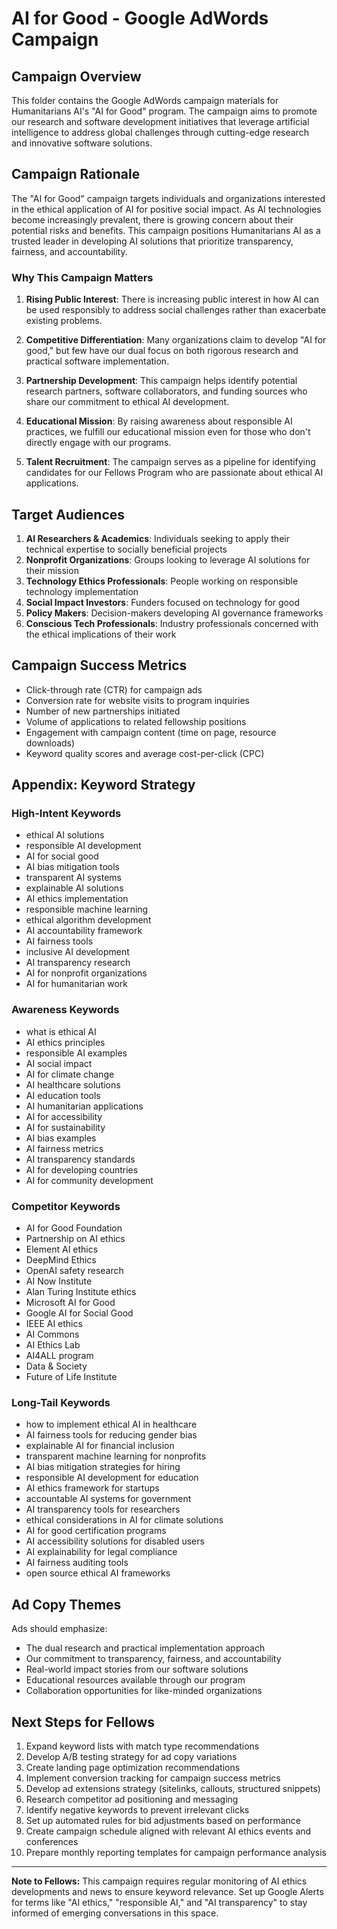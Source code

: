 # AI for Good - Google AdWords Campaign

## Campaign Overview

This folder contains the Google AdWords campaign materials for Humanitarians AI's "AI for Good" program. The campaign aims to promote our research and software development initiatives that leverage artificial intelligence to address global challenges through cutting-edge research and innovative software solutions.

## Campaign Rationale

The "AI for Good" campaign targets individuals and organizations interested in the ethical application of AI for positive social impact. As AI technologies become increasingly prevalent, there is growing concern about their potential risks and benefits. This campaign positions Humanitarians AI as a trusted leader in developing AI solutions that prioritize transparency, fairness, and accountability.

### Why This Campaign Matters

1. **Rising Public Interest**: There is increasing public interest in how AI can be used responsibly to address social challenges rather than exacerbate existing problems.

2. **Competitive Differentiation**: Many organizations claim to develop "AI for good," but few have our dual focus on both rigorous research and practical software implementation.

3. **Partnership Development**: This campaign helps identify potential research partners, software collaborators, and funding sources who share our commitment to ethical AI development.

4. **Educational Mission**: By raising awareness about responsible AI practices, we fulfill our educational mission even for those who don't directly engage with our programs.

5. **Talent Recruitment**: The campaign serves as a pipeline for identifying candidates for our Fellows Program who are passionate about ethical AI applications.

## Target Audiences

1. **AI Researchers & Academics**: Individuals seeking to apply their technical expertise to socially beneficial projects
2. **Nonprofit Organizations**: Groups looking to leverage AI solutions for their mission
3. **Technology Ethics Professionals**: People working on responsible technology implementation
4. **Social Impact Investors**: Funders focused on technology for good
5. **Policy Makers**: Decision-makers developing AI governance frameworks
6. **Conscious Tech Professionals**: Industry professionals concerned with the ethical implications of their work

## Campaign Success Metrics

- Click-through rate (CTR) for campaign ads
- Conversion rate for website visits to program inquiries
- Number of new partnerships initiated
- Volume of applications to related fellowship positions
- Engagement with campaign content (time on page, resource downloads)
- Keyword quality scores and average cost-per-click (CPC)

## Appendix: Keyword Strategy

### High-Intent Keywords

- ethical AI solutions
- responsible AI development
- AI for social good
- AI bias mitigation tools
- transparent AI systems
- explainable AI solutions
- AI ethics implementation
- responsible machine learning
- ethical algorithm development
- AI accountability framework
- AI fairness tools
- inclusive AI development
- AI transparency research
- AI for nonprofit organizations
- AI for humanitarian work

### Awareness Keywords

- what is ethical AI
- AI ethics principles
- responsible AI examples
- AI social impact
- AI for climate change
- AI healthcare solutions
- AI education tools
- AI humanitarian applications
- AI for accessibility
- AI for sustainability
- AI bias examples
- AI fairness metrics
- AI transparency standards
- AI for developing countries
- AI for community development

### Competitor Keywords

- AI for Good Foundation
- Partnership on AI ethics
- Element AI ethics
- DeepMind Ethics
- OpenAI safety research
- AI Now Institute
- Alan Turing Institute ethics
- Microsoft AI for Good
- Google AI for Social Good
- IEEE AI ethics
- AI Commons
- AI Ethics Lab
- AI4ALL program
- Data & Society
- Future of Life Institute

### Long-Tail Keywords

- how to implement ethical AI in healthcare
- AI fairness tools for reducing gender bias
- explainable AI for financial inclusion
- transparent machine learning for nonprofits
- AI bias mitigation strategies for hiring
- responsible AI development for education
- AI ethics framework for startups
- accountable AI systems for government
- AI transparency tools for researchers
- ethical considerations in AI for climate solutions
- AI for good certification programs
- AI accessibility solutions for disabled users
- AI explainability for legal compliance
- AI fairness auditing tools
- open source ethical AI frameworks

## Ad Copy Themes

Ads should emphasize:
- The dual research and practical implementation approach
- Our commitment to transparency, fairness, and accountability
- Real-world impact stories from our software solutions
- Educational resources available through our program
- Collaboration opportunities for like-minded organizations

## Next Steps for Fellows

1. Expand keyword lists with match type recommendations
2. Develop A/B testing strategy for ad copy variations
3. Create landing page optimization recommendations
4. Implement conversion tracking for campaign success metrics
5. Develop ad extensions strategy (sitelinks, callouts, structured snippets)
6. Research competitor ad positioning and messaging
7. Identify negative keywords to prevent irrelevant clicks
8. Set up automated rules for bid adjustments based on performance
9. Create campaign schedule aligned with relevant AI ethics events and conferences
10. Prepare monthly reporting templates for campaign performance analysis

---

**Note to Fellows:** This campaign requires regular monitoring of AI ethics developments and news to ensure keyword relevance. Set up Google Alerts for terms like "AI ethics," "responsible AI," and "AI transparency" to stay informed of emerging conversations in this space.
